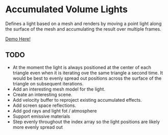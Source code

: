 # Accumulated Volume Lights

Defines a light based on a mesh and renders by moving a point light along the surface of the mesh and accumulating the result over multiple frames.

[Demo Here!](https://gkjohnson.github.io/threejs-sandbox/volume-lights/)

## TODO
- At the moment the light is always positioned at the center of each triangle even when it is iterating ove the same triangle a second time. It would be best to evenly spread out positions across the surface of the triangle on subsequent iterations.
- Add an interesting mesh model for the light.
- Create an interesting scene.
- Add velocity buffer to reproject existing accumulated effects.
- Add screen space reflections.
- Add god rays and light fot / atmosphere
- Support emissive materials
- Step evenly throughout the index array so the light positions are likely more evenly spread out
